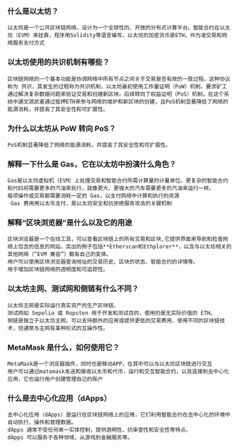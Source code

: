 ### 什么是以太坊？
    以太坊是一个公共区块链网络，设计为一个全球性的、开放的分布式计算平台。智能合约在以太坊（EVM）来挂靠，程序用Solidity等语言编写，以太坊的加密货币是ETH，作为凌交易和网络服务支付方式
### 以太坊使用的共识机制有哪些？
    区块链网络的一个基本功能是协调网络中所有节点之间关于交易是否有效的一致过程。这种协议称为 共识，其发生的过程称为共识机制，以太坊最初使用工作量证明（PoW）机制，要求矿工通过解决复杂数据问题来验证交易和创建新区块。后续转向了权益证明（PoS）机制，在这个系统中通文调武者通过抵押ETH来参与网络的维护和新区块的创建，且PoS机制显著降低了网络的能源消耗，并提高了其安全性和可扩展性。
### 为什么以太坊从 PoW 转向 PoS？
    PoS机制显著降低了网络的能源消耗，并提高了其安全性和可扩展性。
### 解释一下什么是 Gas，它在以太坊中扮演什么角色？ 
    Gas是以太坊虚拟机（EVM）上处理交易和智能合约所需计算量的计量单位。更复杂的智能合约和代码将需要更多的汽油来执行，就像更大、更强大的汽车需要更多的汽油来运行一样。
    每项操作或交易都需要消耗一定的 Gas，以支付网络中计算和执行的资源
     Gas 费用用以太币支付，是以太坊安全和抗拒绝服务攻击的关键机制
### 解释“区块浏览器”是什么以及它的用途
    区块浏览器是一个在线工具，可以查看区块链上的所有交易和区块,它提供界面来导航和检查网络上包含的信息的网站。突出的例子包括**Etherscan和Ethplorer**，以及与以太坊相关的其他网络（“EVM 兼容”）都有自己的变体。
    用户可以使用区块浏览器查询地址的交易历史、区块的状态、智能合约的详情等。
    用于增加区块链网络的透明度和可追踪性。
### 以太坊主网、测试网和侧链有什么不同？
    以太坊主网是实际运行真实资产的生产区块链。
    测试网如 Sepolia 或 Ropsten 用于开发和测试目的，使用的是无实际价值的 ETH。
    侧链是独立于以太坊主网，可以支持额外的应用或提供更低的交易费用，使用不同的区块链技术，但通常与主网有某种形式的互操作性。

### MetaMask 是什么，如何使用它？
    MetaMask是一个浏览器插件，同时也是移动APP，在其中可以与以太坊区块链进行交互
    用户可以通过matamask发送和接收以太币和代币，运行和交互智能合约，以及连接到去中心化应用，它也运行用户创建管理自己的账户

### 什么是去中心化应用（dApps）
    去中心化应用（dApps）是运行在区块链网络上的应用，它们利用智能合约在去中心化的环境中自动执行、操作和管理数据。
    dApps 通常不受任何单一实体控制，提供透明性、抗审查性和安全性等特点。
    dApps 可以服务于各种领域，从游戏到金融服务等。
